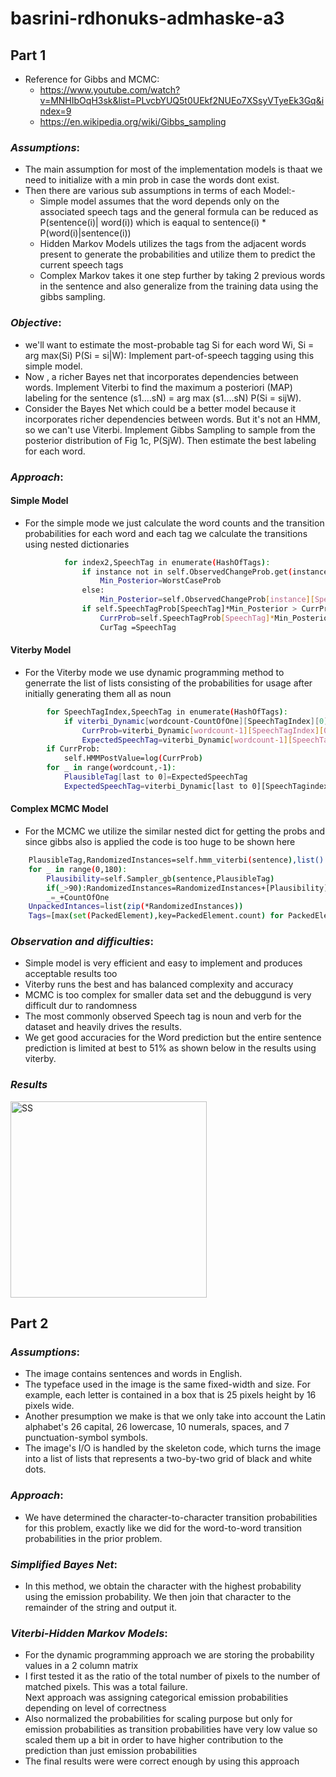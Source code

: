 # basrini-rdhonuks-admhaske-a3
## **Part 1**
- Reference for Gibbs and MCMC: 
    - https://www.youtube.com/watch?v=MNHIbOqH3sk&list=PLvcbYUQ5t0UEkf2NUEo7XSsyVTyeEk3Gq&index=9
    - https://en.wikipedia.org/wiki/Gibbs_sampling
### _Assumptions_:
- The main assumption for most of the implementation models is thaat we need to initialize with a min prob in case the words dont exist.
- Then there are various sub assumptions in terms of each Model:-
    - Simple model assumes that the word depends only on the associated speech tags and the general formula can be reduced as P(sentence(i)| word(i)) which is  eaqual to   sentence(i) * P(word(i)|sentence(i))
    - Hidden Markov Models utilizes the tags from the adjacent  words present to generate the probabilities and utilize them to predict the current speech tags
    - Complex Markov takes it one step further by taking 2 previous words in the sentence and also generalize from the training data using the gibbs sampling.
### _Objective_:
- we'll want to estimate the most-probable tag Si for each word Wi, Si = arg max(Si) P(Si = si|W):
Implement part-of-speech tagging using this simple model.
-  Now , a richer Bayes net that incorporates dependencies between words. Implement Viterbi to find the maximum a posteriori (MAP) labeling for the sentence (s1....sN) = arg max (s1....sN) P(Si = sijW).
-  Consider the Bayes Net which could be a better model because it incorporates richer
dependencies between words. But it's not an HMM, so we can't use Viterbi. Implement Gibbs Sampling
to sample from the posterior distribution of Fig 1c, P(SjW). Then estimate the best labeling for each
word.
### _Approach_:
#### Simple Model
- For the simple mode we just calculate the word counts and the transition probabilities for each word and each tag we calculate the transitions using nested dictionaries
```sh
            for index2,SpeechTag in enumerate(HashOfTags):
                if instance not in self.ObservedChangeProb.get(instance): 
                    Min_Posterior=WorstCaseProb
                else:
                    Min_Posterior=self.ObservedChangeProb[instance][SpeechTag]
                if self.SpeechTagProb[SpeechTag]*Min_Posterior > CurrProb:
                    CurrProb=self.SpeechTagProb[SpeechTag]*Min_Posterior
                    CurTag =SpeechTag
```

#### Viterby Model
- For the Viterby mode we use dynamic programming method to generrate the list of lists consisting of the probabilities for usage after initially generating them all as noun
```sh
        for SpeechTagIndex,SpeechTag in enumerate(HashOfTags):
            if viterbi_Dynamic[wordcount-CountOfOne][SpeechTagIndex][0]>CurrProb:
                CurrProb=viterbi_Dynamic[wordcount-1][SpeechTagIndex][0]
                ExpectedSpeechTag=viterbi_Dynamic[wordcount-1][SpeechTagIndex][1]
        if CurrProb:
            self.HMMPostValue=log(CurrProb)
        for _ in range(wordcount,-1):
            PlausibleTag[last to 0]=ExpectedSpeechTag
            ExpectedSpeechTag=viterbi_Dynamic[last to 0][SpeechTagindexStoring[ExpectedSpeechTag]][CountOfTwo]
```

#### Complex MCMC Model
- For the MCMC we utilize the similar nested dict for getting the probs and since gibbs also is applied the code is too huge to be shown here
```sh
    PlausibleTag,RandomizedInstances=self.hmm_viterbi(sentence),list()
    for _ in range(0,180):
        Plausibility=self.Sampler_gb(sentence,PlausibleTag)
        if(_>90):RandomizedInstances=RandomizedInstances+[Plausibility]
        _=_+CountOfOne
    UnpackedIntances=list(zip(*RandomizedInstances))
    Tags=[max(set(PackedElement),key=PackedElement.count) for PackedElement in UnpackedIntances]
 ```

### _Observation and difficulties_:
- Simple model is very efficient and easy to implement and produces acceptable results too
- Viterby runs the best and has balanced complexity and accuracy
- MCMC is too complex for smaller data set and the debuggund is very difficult dur to randomness
- The most commonly observed Speech tag is noun and verb for the dataset and heavily drives the results.
- We get good accuracies for the Word prediction but the entire sentence prediction is limited at best to 51% as shown below in the results using viterby.
### _Results_

<img width="314" alt="SS" src="https://media.github.iu.edu/user/20772/files/43fe7b58-6991-478e-8aae-5d5786736a84">

## **Part 2**

### _Assumptions_:   

- The image contains sentences and words in English.
- The typeface used in the image is the same fixed-width and size. For example, each letter is contained in a box that is 25 pixels height by 16 pixels wide.
- Another presumption we make is that we only take into account the Latin alphabet's 26 capital, 26 lowercase, 10 numerals, spaces, and 7 punctuation-symbol symbols.
- The image's I/O is handled by the skeleton code, which turns the image into a list of lists that represents a two-by-two grid of black and white dots.  

### _Approach_:   

- We have determined the character-to-character transition probabilities for this problem, exactly like we did for the word-to-word transition probabilities in the prior problem.  

### _Simplified Bayes Net_:   
- In this method, we obtain the character with the highest probability using the emission probability. We then join that character to the remainder of the string and output it.  

### _Viterbi-Hidden Markov Models_:  
- For the dynamic programming approach we are storing the probability values in a 2 column matrix   
- I first tested it as the ratio of the total number of pixels to the number of matched pixels. This was a total failure.  
Next approach was assigning categorical emission probabilities depending on level of correctness    
- Also normalized the probabilities for scaling purpose but only for emission probabilities as transition probabilities have very low value so scaled them up a bit in order to have higher contribution to the prediction than just emission probabilities     
- The final results were were correct enough by using this approach   
